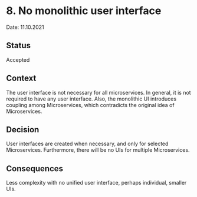 # 8. No monolithic user interface

Date: 11.10.2021

## Status

Accepted

## Context

The user interface is not necessary for all microservices. In general, it is not required to have any user interface.
Also, the monolithic UI introduces coupling among Microservices, which contradicts the original idea of Microservices.

## Decision

User interfaces are created when necessary, and only for selected Microservices. Furthermore, there will be no UIs for
multiple Microservices.

## Consequences

Less complexity with no unified user interface, perhaps individual, smaller UIs.